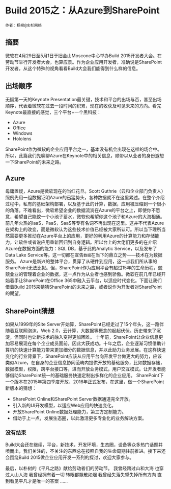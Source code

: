 # Build 2015之：从Azure到SharePoint
    作者：杨柳@水杉网络

## 摘要
微软在4月29日至5月1日于旧金山Moscone中心举办Build 2015开发者大会。在劳动节举行开发者大会，也算应景。作为企业应用开发者，准确说是SharePoint开发者，从这个特殊的视角看看Build大会我们能得到什么样的信息。

## 出场顺序
无疑第一天的Keynote Presentation最关键，技术和平台的出场与否，甚至出场顺序，代表着微软在过去一段时间的积累，现在的收获及可见未来的方向。看完Keynote最直接的感觉，三个平台+一个黑科技：

 - Azure
 - Office
 - Windows
 - Hololens

SharePoint作为微软的企业应用平台之一，基本没有机会出现在这样的场合中。所以，此篇我们先聊聊Azure在Keynote中的相关信息，顺带以从业者的身份遐想一下SharePoint的未来之路。

## Azure
毋庸置疑，Azure是微软现在的当红花旦。Scott Guthrie（云和企业部门负责人）照例先用一组数据证明Azure的迅猛势头，各种数据就不在这里累述。在整个介绍过程中，私有的基础架构部署，以及基于此的计算，数据，应用被压缩到一个很小的角落。不难看出，微软希望企业的数据流淌在Azure的平台之上，即使你不愿意，希望自己能挖一个小池子蓄水，微软也希望你这个池子和Azure的大海相通。
前几年火热的IaaS，PaaS，SaaS等专有名词不再出现在这里。这并不代表Azure在架构上的改变，而是微软认为这些技术价值已经被大家所认可。所以当下理所当然需要更多推动在Azure平台上的应用，更好的利用Azure的计算能力和存储能力，让软件或者说应用重新回归到自身逻辑。所以台上的大佬们更多的在介绍Azure在数据方面的能力：SQL DB，基于此的Analytic Service，以及发布了Data Lake Service等。这一切都在宣告`数据`在当下的鼎立之势——技术在为数据服务。
Azure是新兴的整体平台，贯穿了从硬件到应用，这一点我们所从事的SharePoint无法比拟。但，SharePoint作为应用平台有超过15年的生命历程，兢兢业业的管理着企业的数据，这一点作为从业者也感到骄傲。微软在前几年已经开始着手让SharePoint在Office 365中融入云平台，以适应时代变化。下面让我们借着Build 2015来猜猜SharePoint的未来之路，或者说作为开发者对SharePoint的期望。

## SharePoint猜想
如果从1999年的Site Server开始算，SharePoint已经走过了15个年头，这一路伴随着互联网泡沫，Web 2.0，云计算，大数据等概念的起起伏伏。历史带来了沉淀，但同时也让新技术的融入变得更加困难。
十年前，SharePoint让企业信息更加容易展现在每个企业成员面前，因此大获成功。十年之后，企业逐渐习惯借助计算机的快速计算能力带来更加细分的数据信息，并以此助力业务发展。在这样快速变化的行业背景下，SharePoint应该从应用平台向开发平台做更大的努力，应该类似Azure，在自身的企业信息协同范畴内提供开放的基础服务，比如数据存储，数据模型，权限，跨平台接口等，进而开放业务模式，用户交互模式。让开发者能够借助SharePoint统一的基础服务快速定制出多样化的企业应用。
SharePoint下一个版本在2015年第四季度开放，2016年正式发布，在这里，做一个SharePoint新版本的猜想：

 - SharePoint Online和SharePoint Server数据通道完全开放。
 - 引入新的UI开发模型，以适应Web应用的快速变化。
 - 开放SharePoint Online数据处理能力，第三方定制能力。
 - 借助于上一点，发展生态圈，以此激活更多专业化的业务解决方案。

### 没有结束
Build大会还在继续，平台，新技术，开发环境，生态圈，设备等众多热门话题井喷而出，我们关注的，不关注的东西总在按照自我的生命周期往前推进。接下来还会围绕Build 2015做企业应用开发一系列的探讨，欢迎大家参与。

最后，以朴树的《平凡之路》献给劳动者们的劳动节。
我曾经跨过山和大海 也穿过人山人海
我曾经拥有着一切 转眼都飘散如烟
我曾经失落失望失掉所有方向
直到看见平凡才是唯一的答案
……



